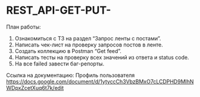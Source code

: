 # REST_API-GET-PUT-
План работы:
1. Ознакомиться с ТЗ на раздел “Запрос ленты с постами”.
2. Написать чек-лист на проверку запросов постов в ленте.
3. Создать коллекцию в Postman “Get feed”.
4. Написать тесты на проверку всех значений из ответа и status code.
5. На все failed завести баг-репорты.

Ссылка на документацию: Профиль пользователя https://docs.google.com/document/d/1ytyccCh3VbzBMxO7cLCDPHD9MlhNWDpxZcetXuq6t7k/edit
